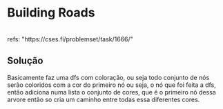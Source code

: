 # Building Roads

<br>
refs: "https://cses.fi/problemset/task/1666/"


<br>

## Solução
Basicamente faz uma dfs com coloração, ou seja todo conjunto de nós serão coloridos com a cor do primeiro nó
ou seja, o nó que foi feita a dfs, então adiciona numa lista o conjunto de cores, que é o primeiro nó dessa arvore
então so cria um caminho entre todas essa diferentes cores.
